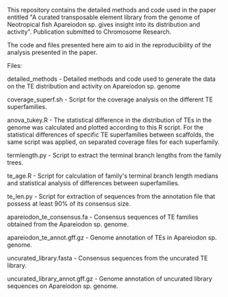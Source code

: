 This repository contains the detailed methods and code used in the paper entitled "A curated transposable element library from the genome of Neotropical fish Apareiodon sp. gives insight into its distribution and activity". Publication submitted to Chromosome Research.

The code and files presented here aim to aid in the reproducibility of the analysis presented in the paper.


Files: 

detailed_methods - Detailed methods and code used to generate the data on the TE distribution and activity on Apareiodon sp. genome

coverage_superf.sh - Script for the coverage analysis on the different TE superfamilies.

anova_tukey.R - The statistical difference in the distribution of TEs in the genome was calculated and plotted according to this R script. For the statistical differences of specific TE superfamilies between scaffolds, the same script was applied, on separated coverage files for each superfamily.

termlength.py - Script to extract the terminal branch lengths from the family trees.

te_age.R - Script for calculation of family's terminal branch length medians and statistical analysis of differences between superfamilies.

te_len.py - Script for extraction of sequences from the annotation file that possess at least 90% of its consensus size. 

apareiodon_te_consensus.fa - Consensus sequences of TE families obtained from the Apareiodon sp. genome.

apareiodon_te_annot.gff.gz - Genome annotation of TEs in Apareiodon sp. genome.

uncurated_library.fasta - Consensus sequences from the uncurated TE library.

uncurated_library_annot.gff.gz - Genome annotation of uncurated library sequences on Apareiodon sp. genome.

